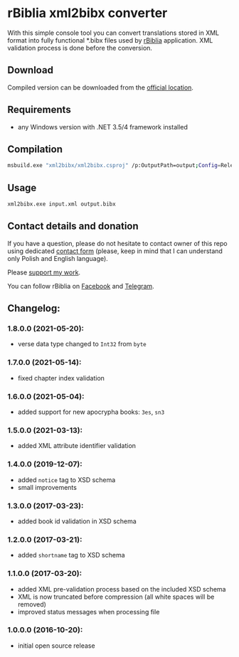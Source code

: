 # rBiblia xml2bibx converter

With this simple console tool you can convert translations stored in XML format into fully functional *.bibx files used by [rBiblia](https://rbiblia.toborek.info) application. XML validation process is done before the conversion.

## Download

Compiled version can be downloaded from the [official location](https://api.toborek.info/download/xml2bibx.exe).

## Requirements

* any Windows version with .NET 3.5/4 framework installed

## Compilation

```bash
msbuild.exe "xml2bibx/xml2bibx.csproj" /p:OutputPath=output;Config=Release
```

## Usage

```bash
xml2bibx.exe input.xml output.bibx
```

## Contact details and donation

If you have a question, please do not hesitate to contact owner of this repo using dedicated [contact form](https://kontakt.toborek.info) (please, keep in mind that I can understand only Polish and English language).

Please [support my work](https://rbiblia.toborek.info/donation/).

You can follow rBiblia on [Facebook](https://www.facebook.com/rBiblia) and [Telegram](https://t.me/rBiblia).

## Changelog:

### 1.8.0.0 (2021-05-20):
* verse data type changed to `Int32` from `byte`

### 1.7.0.0 (2021-05-14):
* fixed chapter index validation

### 1.6.0.0 (2021-05-04):
* added support for new apocrypha books: `3es`, `sn3`

### 1.5.0.0 (2021-03-13):
* added XML attribute identifier validation

### 1.4.0.0 (2019-12-07):
* added `notice` tag to XSD schema
* small improvements

### 1.3.0.0 (2017-03-23):
* added book id validation in XSD schema

### 1.2.0.0 (2017-03-21):
* added `shortname` tag to XSD schema

### 1.1.0.0 (2017-03-20):
* added XML pre-validation process based on the included XSD schema
* XML is now truncated before compression (all white spaces will be removed)
* improved status messages when processing file

### 1.0.0.0 (2016-10-20):
* initial open source release
